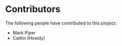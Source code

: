 # Contributors

The following people have contributed to this project.

* Mark Piper
* Caitlin (Howdy)
